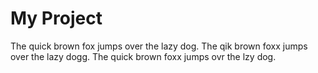 # My Project

The quick brown fox jumps over the lazy dog. The qik brown foxx jumps over the lazy dogg. The quick brown foxx jumps ovr the lzy dog. 
